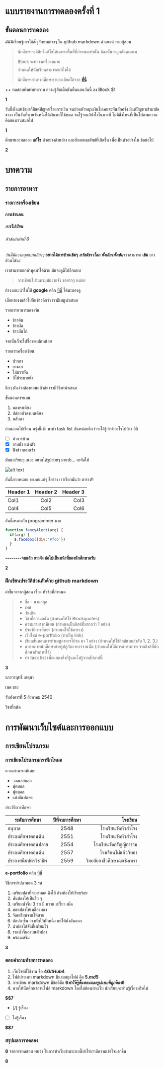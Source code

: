 # แบบรายงานการทดลองครั้งที่ 1

## ขั้นตอนการทดลอง

###เรียนรู้การใช้สัญลักษณ์ต่างๆ ใน github markdown
คำแนะนำจากผู้สอน
> นักศึกษาจะมีสิทธิ์แก้ไขได้เฉพาะพื้นที่ที่กำหนดเท่านั้น มิฉะนั้นจะถูกตัดคะแนน
> 
> Block ระหว่างเครื่องหมาย $$$$ กำหนดให้นักเรียนสามารถแก้ไขได้
> 
> นักศึกษาสามารถศึกษารายละเอียดได้จาก **[ที่นี่](https://ankworld.github.io/2017-10-3-How_to_Write_Github_Markdown.html)**

++ ทดสอบพิมพ์บทความ ความรู้สึกเมื่อฉันตื่นนอนวันนี้ ลง Block $1

**$$$$1**

วันนี้ตั้งแต่เช้ามาก็มีแต่ปัญหาเรื่องการเงิน จนปวดหัวหมุนเงินไม่เคยจะทันสักครั้ง มีแต่ปัญหาเข้ามาขัดขวาง เป็นวันที่ซวยวันหนึ่งได้เงินมาก็ใช้หมด จนไ่รู้จะแก้ยังไงในบางที ไม่มีสิ่งไหนที่เป็นไปตามความคิดของเราเสมอไป

**$$$$1**

ศึกษาและทดลอง **แก้ไข** ตัวอย่างด้านล่าง และสังเกตผลลัพธ์ที่เกิดขึ้น เพื่อเป็นตัวอย่างใน ข้อต่อไป

**$$$$2**

# บทความ
## รายการอาหาร
### รายการเครื่องเขียน
#### การเข้านอน
##### การไปเรียน
###### หัวข้อลำดับที่ 6

_วันนี้มีความสุขแบบเอียงๆ_
**อยากได้การบ้านเข้มๆ**
**_สวัสดีชาวโลก ทั้งเอียงทั้งเข้ม_**
เราสามารถ **เข้ม** บางส่วนได้นะ

เราสามารถยกคำพูดมาได้ด้วย มันจะดูดีไปอีกแบบ
> การเขียนโปรแกรมมันง่ายจัง ขอยากๆ หน่อย

ถ้างงแนะนำให้ใช้ **google** คลิก [ที่นี่](https://www.google.co.th) ได้นะลองดู

เมื่อหายงงแล้วไปกินข้าวดีกว่า เรามีเมนูนำเสนอ

รายการอาหารกลางวัน
- ข้าวต้ม
- ข้าวผัด
- ข้าวมันไก่

จากนั้นก็จะไปซื้อของสักหน่อย

รายการเครื่องเขียน
* ปากกา
* ยางลบ
* ไม้บรรทัด
* สีไม้ระบายน้ำ

ดึกๆ มันง่วงต้องตอนแล้วล่ะ เรามีวิธีมานำเสนอ

ขั้นตอนการนอน
1. มองหาเตียง
2. ปล่อยตัวลงบนเตียง
3. หลับตา

ก่อนออกไปเรียน พรุ่งนี้เช้า มาทำ task list กันหน่อยดีกว่าจะได้รู้ว่าทำอะไรไปบ้าง อิอิ

- [ ] ทำการบ้าน
- [x] อาบน้ำ แต่งตัว
- [x] ฟังข่าวตอนเช้า

มันแลเรียบๆ เนอะ อยากได้รูปสวยๆ มาแปะ... อะจัดให้

![alt text](https://scontent.fbkk5-6.fna.fbcdn.net/v/t1.0-9/20155972_1222776067867584_8222141954943801824_n.jpg?oh=4ecb5096824d2af420a7d68bd1d16323&oe=5A7D4107)

อันนี้ยากหน่อย ของคนแก่ๆ ชื่อราง เราเรียกมันว่า ตาราง!!

| Header 1 | Header 2 | Header 3 |
|----------|:--------:|---------:|
|Col1      |   Col2   |   Col3   |
|Col4      |   Col5   |   Col6   |

อันนี้เหมาะกับ programmer มาก

```javascript
function fancyAlert(arg) {
  if(arg) {
    $.facebox({div:'#foo'})
  }
}
```

**--------จบแล้ว ยาวจัง ต่อไปเป็นหน้าที่ของนักศึกษาครับ**

**$$$$2**


### ฝึกเขียนประวัติส่วนตัวด้วย github markdown
คำชี้แจงจากผู้สอน เรื่อง หัวข้อที่กำหนด
> - ชื่อ - นามสกุล
> - เพศ
> - วันเกิด
> - วิชาที่ความถนัด (กำหนดให้ใช้ Blockquotes)
> - ความสามารถพิเศษ (กำหนดเป็นลิสต์ที่มากกว่า 1 อย่าง)
> - ประวัติการศึกษา (กำหนดให้ใช้ตาราง)
> - เว็บไซต์ e-portfolio (ทำเป็น link)
> - เขียนขั้นตอนการทำเมนูอาหารโปรด มา 1 อย่าง (กำหนดให้ใช้ลิสต์แบบลำดับ 1. 2. 3.)
> - แทรกภาพนักศึกษาถ่ายรูปคู่กับอาหารจานนั้น (กำหนดให้ใช้การแทรกภาพ จากลิงค์ที่นักศึกษาอัพภาพไว้)
> - ทำ task list เพื่อแสดงสิ่งที่รู้และไม่รู้จากสัปดาห์นี้

**$$$$3**

นายวรฤทธิ์ เกตุมา

เพศ ชาย

วันอังคารที่ 5 สิงหาคม 2540

วิชาที่ถนัด
# การพัฒนาเว็บไซต์และการออกแบบ
## การเขียนโปรแกรม
### การเขียนโปรแกรมกราฟิกโหมด

ความสามารถพิเศษ
- วอลเลย์บอล
- ฟุตบอล
- ฟุตซอล
- แข่งขันทักษะ

ประวัติการศึกษา

|   ระดับการศึกษา   | ปีที่จบการศึกษา |       โรงเรียน         |
|   ----------    |  :--------:  |---------:            |
| อนุบาล           |   2548       |  โรงเรียนวัดหัวสำโรง     |
|ประถมศึกษาตอนต้น   |   2551      |   โรงเรียนวัดหัวสำโรง     |
|ประถมศึกษาตอนปลาย |   2554      |   โรงเรียนวัดอรัญญิการาม   |
|ประถมศึกษาตอนต้น   |   2557      |   โรงเรียนไผ่แก้ววิทยา      |
|ประกาศนียบัตรวิชาชีพ  |   2559     |    วิทยลัยอาชีวศึกษาฉะเชิงเทรา  |

**e-portfolio** คลิก [ที่นี่](https://gg.gg/Worarith)

วิธีการทำปลาทอด 3 รส
1. เตรียมปลาที่จะมาทอด ดึงไส้ ล้างท้องให้เรียบร้อย
2. หั่นปลาให้เป็นริ้ว ๆ
3. เตรียมน้ำจิ้บ 3 รส มี หวาน เปรี้ยว เผ็ด
4. ทอดปลาให้เหลืองทอง
5. จัดเตรียมจานให้สวย
6. ตักปลาขึ้น วางพักไว้พักหนึ่ง แค่ให้น้ำมันออก
7. นำปลาใส่จัดที่เตรียมไว้
8. ราดน้ำจิ้บลงบนตัวปลา
9. พร้อมเสริม 

**$$$$3**

### ตอบคำถามท้ายการทดลอง

1. เว็บไซต์ที่ใช้งาน ชื่อ **$4 GitHub 4$**
2. ไฟล์ประเภท markdown มีนามสกุลไฟล์ คือ **$5  .md 5$**
3. การเขียน markdown มีข้อดีคือ **$6 ทำให้รู้ขั้นตอนและรูปแบบที่ถูกต้อง  6$** 
4. หากให้นักศึกษาอ่านไฟล์ markdown โดยไม่ต้องผ่านเว็บ นักเรียนจะอ่านรู้เรื่องหรือไม่ 

**$$7** 

- [/] รู้เรื่อง  
- [ ] ไม่รู้เรื่อง

**$$7** 

### สรุปผลการทดลอง

**$$$$8**
  จากการทดสอบ พบว่า ในการทำเว็บผ่านระบบนี้ทำให้เรามีความเข้าใจมากขึ้น

**$$$$8**
